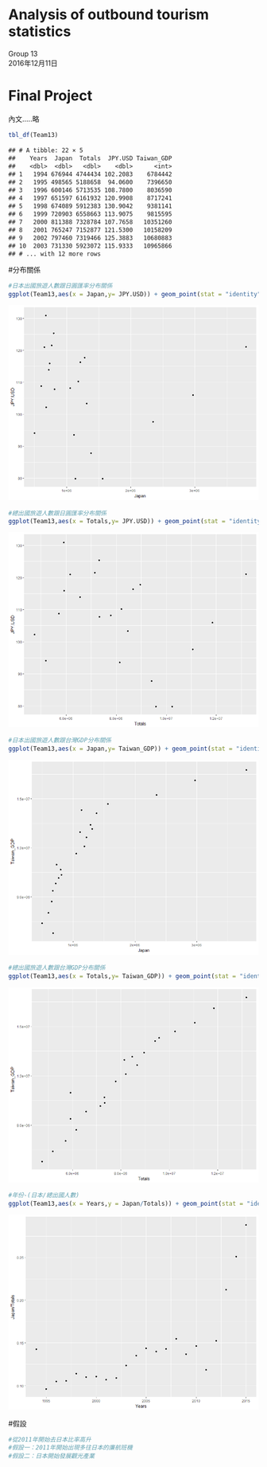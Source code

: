# Analysis of outbound tourism statistics
Group 13  
2016年12月11日  



# Final Project

內文.....略



```r
tbl_df(Team13)
```

```
## # A tibble: 22 × 5
##    Years  Japan  Totals  JPY.USD Taiwan_GDP
##    <dbl>  <dbl>   <dbl>    <dbl>      <int>
## 1   1994 676944 4744434 102.2083    6784442
## 2   1995 498565 5188658  94.0600    7396650
## 3   1996 600146 5713535 108.7800    8036590
## 4   1997 651597 6161932 120.9908    8717241
## 5   1998 674089 5912383 130.9042    9381141
## 6   1999 720903 6558663 113.9075    9815595
## 7   2000 811388 7328784 107.7658   10351260
## 8   2001 765247 7152877 121.5300   10158209
## 9   2002 797460 7319466 125.3883   10680883
## 10  2003 731330 5923072 115.9333   10965866
## # ... with 12 more rows
```

#分布關係


```r
#日本出國旅遊人數跟日圓匯率分布關係
ggplot(Team13,aes(x = Japan,y= JPY.USD)) + geom_point(stat = "identity")
```

![](index_files/figure-html/unnamed-chunk-2-1.png)<!-- -->

```r
#總出國旅遊人數跟日圓匯率分布關係
ggplot(Team13,aes(x = Totals,y= JPY.USD)) + geom_point(stat = "identity")
```

![](index_files/figure-html/unnamed-chunk-2-2.png)<!-- -->

```r
#日本出國旅遊人數跟台灣GDP分布關係
ggplot(Team13,aes(x = Japan,y= Taiwan_GDP)) + geom_point(stat = "identity")
```

![](index_files/figure-html/unnamed-chunk-2-3.png)<!-- -->

```r
#總出國旅遊人數跟台灣GDP分布關係
ggplot(Team13,aes(x = Totals,y= Taiwan_GDP)) + geom_point(stat = "identity")
```

![](index_files/figure-html/unnamed-chunk-2-4.png)<!-- -->

```r
#年份-(日本/總出國人數)
ggplot(Team13,aes(x = Years,y = Japan/Totals)) + geom_point(stat = "identity")
```

![](index_files/figure-html/unnamed-chunk-2-5.png)<!-- -->

#假設


```r
#從2011年開始去日本比率高升
#假設一：2011年開始出現多往日本的廉航班機
#假設二：日本開始發展觀光產業
```
